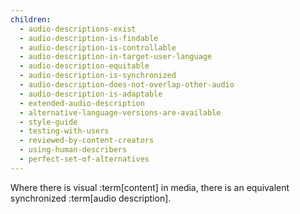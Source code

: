 ```yaml
---
children:
  - audio-descriptions-exist
  - audio-description-is-findable
  - audio-description-is-controllable
  - audio-description-in-target-user-language
  - audio-description-equitable
  - audio-description-is-synchronized
  - audio-description-does-not-overlap-other-audio
  - audio-description-is-adaptable
  - extended-audio-description
  - alternative-language-versions-are-available
  - style-guide
  - testing-with-users
  - reviewed-by-content-creators
  - using-human-describers
  - perfect-set-of-alternatives
---
```


Where there is visual :term[content] in media, there is an equivalent synchronized :term[audio description].